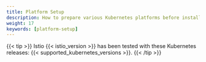 ```yaml
---
title: Platform Setup
description: How to prepare various Kubernetes platforms before installing Istio.
weight: 17
keywords: [platform-setup]
---
```


{{< tip >}}
Istio {{< istio_version >}} has been tested with these Kubernetes releases: {{< supported_kubernetes_versions >}}.
{{< /tip >}}

